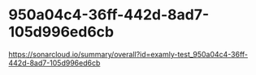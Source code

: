 # 950a04c4-36ff-442d-8ad7-105d996ed6cb
https://sonarcloud.io/summary/overall?id=examly-test_950a04c4-36ff-442d-8ad7-105d996ed6cb
